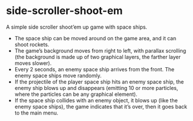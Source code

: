 # side-scroller-shoot-em
A simple side scroller shoot’em up game with space ships.

- The space ship can be moved around on the game area, and it can shoot rockets.
- The game’s background moves from right to left, with parallax scrolling (the background is made up of two graphical layers, the farther layer moves slower).
- Every 2 seconds, an enemy space ship arrives from the front. The enemy space ships move randomly.
- If the projectile of the player space ship hits an enemy space ship, the enemy ship blows up and disappears (emitting 10 or more particles, where the particles can be any graphical element).
- If the space ship collides with an enemy object, it blows up (like the enemy space ships), the game indicates that it’s over, then it goes back to the main menu.
